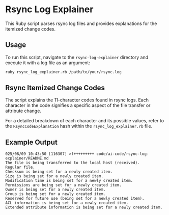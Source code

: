 # Rsync Log Explainer

This Ruby script parses rsync log files and provides explanations for the itemized change codes.

## Usage

To run this script, navigate to the `rsync-log-explainer` directory and execute it with a log file as an argument:

```bash
ruby rsync_log_explainer.rb /path/to/your/rsync.log
```

## Rsync Itemized Change Codes

The script explains the 11-character codes found in rsync logs. Each character in the code signifies a specific aspect of the file transfer or attribute change.

For a detailed breakdown of each character and its possible values, refer to the `RsyncCodeExplanation` hash within the `rsync_log_explainer.rb` file.

## Example Output

```
025/08/09 10:43:50 [116307] >f+++++++++ code/ai-code/rsync-log-explainer/README.md
The file is being transferred to the local host (received).
Regular file.
Checksum is being set for a newly created item.
Size is being set for a newly created item.
Modification time is being set for a newly created item.
Permissions are being set for a newly created item.
Owner is being set for a newly created item.
Group is being set for a newly created item.
Reserved for future use (being set for a newly created item).
ACL information is being set for a newly created item.
Extended attribute information is being set for a newly created item.
```
